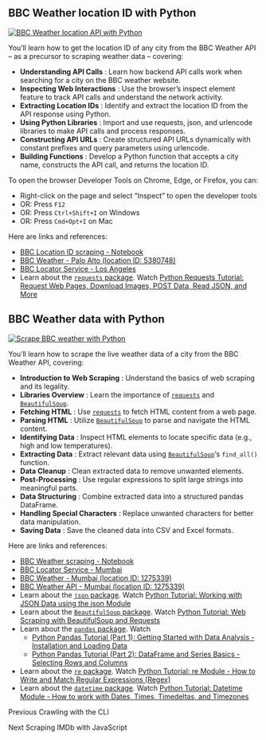 ## BBC Weather location ID with Python

[![BBC Weather location API with
Python](https://i.ytimg.com/vi_webp/IafLrvnamAw/sddefault.webp)](https://youtu.be/IafLrvnamAw)

You’ll learn how to get the location ID of any city from the BBC Weather API –
as a precursor to scraping weather data – covering:

  * **Understanding API Calls** : Learn how backend API calls work when searching for a city on the BBC weather website.
  * **Inspecting Web Interactions** : Use the browser’s inspect element feature to track API calls and understand the network activity.
  * **Extracting Location IDs** : Identify and extract the location ID from the API response using Python.
  * **Using Python Libraries** : Import and use requests, json, and urlencode libraries to make API calls and process responses.
  * **Constructing API URLs** : Create structured API URLs dynamically with constant prefixes and query parameters using urlencode.
  * **Building Functions** : Develop a Python function that accepts a city name, constructs the API call, and returns the location ID.

To open the browser Developer Tools on Chrome, Edge, or Firefox, you can:

  * Right-click on the page and select “Inspect” to open the developer tools
  * OR: Press `F12`
  * OR: Press `Ctrl+Shift+I` on Windows
  * OR: Press `Cmd+Opt+I` on Mac

Here are links and references:

  * [BBC Location ID scraping - Notebook](https://colab.research.google.com/drive/1-iV-tbtRicKR_HXWeu4Hi5aXJCV3QdQp)
  * [BBC Weather - Palo Alto (location ID: 5380748)](https://www.bbc.com/weather/5380748)
  * [BBC Locator Service - Los Angeles](https://locator-service.api.bbci.co.uk/locations?api_key=AGbFAKx58hyjQScCXIYrxuEwJh2W2cmv&stack=aws&locale=en&filter=international&place-types=settlement%2Cairport%2Cdistrict&order=importance&s=los%20angeles&a=true&format=json)
  * Learn about the [`requests` package](https://docs.python-requests.org/en/latest/user/quickstart/). Watch [Python Requests Tutorial: Request Web Pages, Download Images, POST Data, Read JSON, and More](https://youtu.be/tb8gHvYlCFs)

## BBC Weather data with Python

[![Scrape BBC weather with
Python](https://i.ytimg.com/vi_webp/Uc4DgQJDRoI/sddefault.webp)](https://youtu.be/Uc4DgQJDRoI)

You’ll learn how to scrape the live weather data of a city from the BBC
Weather API, covering:

  * **Introduction to Web Scraping** : Understand the basics of web scraping and its legality.
  * **Libraries Overview** : Learn the importance of [`requests`](https://docs.python-requests.org/en/latest/user/quickstart/) and [`BeautifulSoup`](https://beautiful-soup-4.readthedocs.io/).
  * **Fetching HTML** : Use [`requests`](https://docs.python-requests.org/en/latest/user/quickstart/) to fetch HTML content from a web page.
  * **Parsing HTML** : Utilize [`BeautifulSoup`](https://beautiful-soup-4.readthedocs.io/) to parse and navigate the HTML content.
  * **Identifying Data** : Inspect HTML elements to locate specific data (e.g., high and low temperatures).
  * **Extracting Data** : Extract relevant data using [`BeautifulSoup`](https://beautiful-soup-4.readthedocs.io/)‘s `find_all()` function.
  * **Data Cleanup** : Clean extracted data to remove unwanted elements.
  * **Post-Processing** : Use regular expressions to split large strings into meaningful parts.
  * **Data Structuring** : Combine extracted data into a structured pandas DataFrame.
  * **Handling Special Characters** : Replace unwanted characters for better data manipulation.
  * **Saving Data** : Save the cleaned data into CSV and Excel formats.

Here are links and references:

  * [BBC Weather scraping - Notebook](https://colab.research.google.com/drive/1-gkMzE-TKe3U_yh1v0NPn4TM687H2Hcf)
  * [BBC Locator Service - Mumbai](https://locator-service.api.bbci.co.uk/locations?api_key=AGbFAKx58hyjQScCXIYrxuEwJh2W2cmv&stack=aws&locale=en&filter=international&place-types=settlement%2Cairport%2Cdistrict&order=importance&s=mumbai&a=true&format=json)
  * [BBC Weather - Mumbai (location ID: 1275339)](https://www.bbc.com/weather/1275339)
  * [BBC Weather API - Mumbai (location ID: 1275339)](https://weather-broker-cdn.api.bbci.co.uk/en/forecast/aggregated/1275339)
  * Learn about the [`json` package](https://docs.python.org/3/library/json.html). Watch [Python Tutorial: Working with JSON Data using the json Module](https://youtu.be/9N6a-VLBa2I)
  * Learn about the [`BeautifulSoup` package](https://beautiful-soup-4.readthedocs.io/). Watch [Python Tutorial: Web Scraping with BeautifulSoup and Requests](https://youtu.be/ng2o98k983k)
  * Learn about the [`pandas` package](https://pandas.pydata.org/pandas-docs/stable/user_guide/10min.html). Watch
    * [Python Pandas Tutorial (Part 1): Getting Started with Data Analysis - Installation and Loading Data](https://youtu.be/ZyhVh-qRZPA)
    * [Python Pandas Tutorial (Part 2): DataFrame and Series Basics - Selecting Rows and Columns](https://youtu.be/zmdjNSmRXF4)
  * Learn about the [`re` package](https://docs.python.org/3/library/re.html). Watch [Python Tutorial: re Module - How to Write and Match Regular Expressions (Regex)](https://youtu.be/K8L6KVGG-7o)
  * Learn about the [`datetime` package](https://docs.python.org/3/library/datetime.html). Watch [Python Tutorial: Datetime Module - How to work with Dates, Times, Timedeltas, and Timezones](https://youtu.be/eirjjyP2qcQ)

Previous Crawling with the CLI

Next Scraping IMDb with JavaScript

